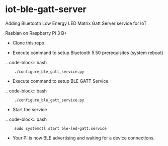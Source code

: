 # iot-ble-gatt-server
Adding Bluetooth Low Energy LED Matrix Gatt Server service for IoT

Rasbian on Raspberry Pi 3 B+

* Clone this repo

* Execute command to setup Bluetooth 5.50 prerequisites (system reboot)

.. code-block:: bash

        ./configure_ble_gatt_service.py

* Execute command to setup BLE GATT Service

.. code-block:: bash

        ./configure_ble_gatt_service.py

* Start the service

.. code-block:: bash

        sudo systemctl start ble-led-gatt.service

* Your PI is now BLE advertising and waiting for a device connections.




